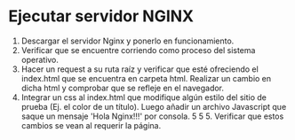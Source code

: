 # Ejecutar servidor NGINX

1. Descargar el servidor Nginx y ponerlo en funcionamiento.
2. Verificar que se encuentre corriendo como proceso del sistema operativo.
3. Hacer un request a su ruta raíz y verificar que esté ofreciendo el index.html que se encuentra en carpeta html. Realizar un cambio en dicha html y comprobar que se refleje en el navegador.
4. Integrar un css al index.html que modifique algún estilo del sitio de prueba (Ej. el color de un título). Luego añadir un archivo Javascript que saque un mensaje 'Hola Nginx!!!' por consola. 5 5 5. Verificar que estos cambios se vean al requerir la página.
